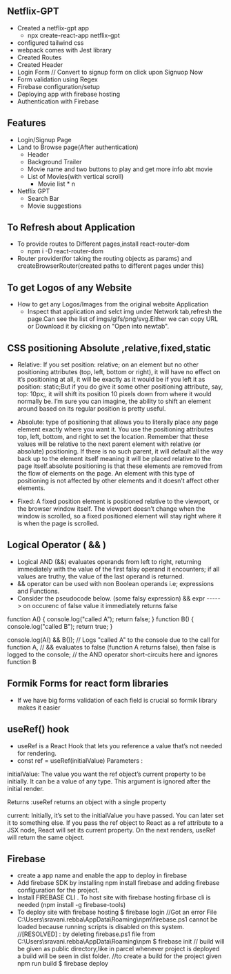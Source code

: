 ## Netflix-GPT
- Created a netflix-gpt app 
    - npx create-react-app netflix-gpt
- configured tailwind css
- webpack comes with Jest library
- Created Routes
- Created Header
- Login Form // Convert to signup form on click upon Signuop Now
- Form validation using Regex
- Firebase configuration/setup
- Deploying app with firebase hosting
- Authentication with Firebase

## Features
- Login/Signup Page
- Land to Browse page(After authentication)
    - Header
    - Background Trailer
    - Movie name and two buttons to play and get more info abt movie
    - List of Movies(with vertical scroll)
        - Movie list * n
- Netflix GPT
    - Search Bar
    - Movie suggestions

## To Refresh about Application 
- To provide routes to Different pages,install react-router-dom
    - npm i -D react-router-dom
- Router provider(for taking the routing objects as params) and createBrowserRouter(created paths to different pages under this)
## To get Logos of any Website
- How to get any Logos/Images from the original website Application
    - Inspect that application and selct img under Network tab,refresh the page.Can see the list of imgs/gifs/png/svg.Either we can copy URL or Download it by clicking on "Open into newtab".
## CSS positioning Absolute ,relative,fixed,static
- Relative:  If you set position: relative; on an element but no other positioning attributes (top, left, bottom or right), it will have no effect on it’s positioning at all, it will be exactly as it would be if you left it as position: static;But if you do give it some other positioning attribute, say, top: 10px;, it will shift its position 10 pixels down from where it would normally be. I’m sure you can imagine, the ability to shift an element around based on its regular position is pretty useful.

- Absolute: type of positioning that allows you to literally place any page element exactly where you want it. You use the positioning attributes top, left, bottom, and right to set the location. Remember that these values will be relative to the next parent element with relative (or absolute) positioning. If there is no such parent, it will default all the way back up to the <html> element itself meaning it will be placed relative to the page itself.absolute positioning is that these elements are removed from the flow of elements on the page. An element with this type of positioning is not affected by other elements and it doesn’t affect other elements. 

- Fixed: A fixed position element is positioned relative to the viewport, or the browser window itself. The viewport doesn’t change when the window is scrolled, so a fixed positioned element will stay right where it is when the page is scrolled.

## Logical Operator ( && )

- Logical AND (&&) evaluates operands from left to right, returning immediately with the value of the first falsy operand it encounters; if all values are truthy, the value of the last operand is returned.
-  && operator can be used with non Boolean operands i.e; expressions and Functions.
- Consider the pseudocode below.
 (some falsy expression) && expr   -----> on occurenc of false value it immediately returns false

 function A() {
  console.log("called A");
  return false;
}
function B() {
  console.log("called B");
  return true;
}

console.log(A() && B());
// Logs "called A" to the console due to the call for function A,
// && evaluates to false (function A returns false), then false is logged to the console;
// the AND operator short-circuits here and ignores function B

## Formik Forms for react form libraries
- If we have big forms validation of each field is crucial so formik library makes it easier

## useRef() hook
- useRef is a React Hook that lets you reference a value that’s not needed for rendering.
- const ref = useRef(initialValue)
Parameters :

initialValue: The value you want the ref object’s current property to be initially. It can be a value of any type. This argument is ignored after the initial render.

Returns :useRef returns an object with a single property

current: Initially, it’s set to the initialValue you have passed. You can later set it to something else. If you pass the ref object to React as a ref attribute to a JSX node, React will set its current property.
On the next renders, useRef will return the same object.

## Firebase
- create a app name and enable the app to deploy in firebase
- Add firebase SDK by installing npm install firebase and adding firebase configuration for the project.
- Install FIREBASE CLI . To host site with firebase hosting firbase cli is needed (npm install -g firebase-tools) 
- To deploy site with firebase hosting
    $ firebase login
        //Got an error File C:\Users\sravani.rebba\AppData\Roaming\npm\firebase.ps1 cannot be loaded because running scripts is disabled on this system.
        //[RESOLVED] : by deleting firebase.ps1 file from C:\Users\sravani.rebba\AppData\Roaming\npm
    $ firebase init
        // build will be given as public directory,like in parcel whenever project is deployed a build will be seen in dist folder.
        //to create a build for the project given 
                npm run build
    $ firebase deploy

